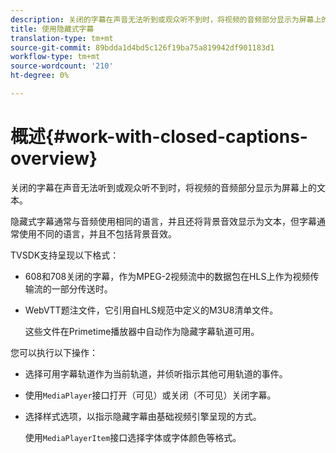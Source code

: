 ```yaml
---
description: 关闭的字幕在声音无法听到或观众听不到时，将视频的音频部分显示为屏幕上的文本。
title: 使用隐藏式字幕
translation-type: tm+mt
source-git-commit: 89bdda1d4bd5c126f19ba75a819942df901183d1
workflow-type: tm+mt
source-wordcount: '210'
ht-degree: 0%

---
```



# 概述{#work-with-closed-captions-overview}

关闭的字幕在声音无法听到或观众听不到时，将视频的音频部分显示为屏幕上的文本。

隐藏式字幕通常与音频使用相同的语言，并且还将背景音效显示为文本，但字幕通常使用不同的语言，并且不包括背景音效。

TVSDK支持呈现以下格式：

* 608和708关闭的字幕，作为MPEG-2视频流中的数据包在HLS上作为视频传输流的一部分传送时。
* WebVTT题注文件，它引用自HLS规范中定义的M3U8清单文件。

   这些文件在Primetime播放器中自动作为隐藏字幕轨道可用。

您可以执行以下操作：

* 选择可用字幕轨道作为当前轨道，并侦听指示其他可用轨道的事件。
* 使用`MediaPlayer`接口打开（可见）或关闭（不可见）关闭字幕。
* 选择样式选项，以指示隐藏字幕由基础视频引擎呈现的方式。

   使用`MediaPlayerItem`接口选择字体或字体颜色等格式。

